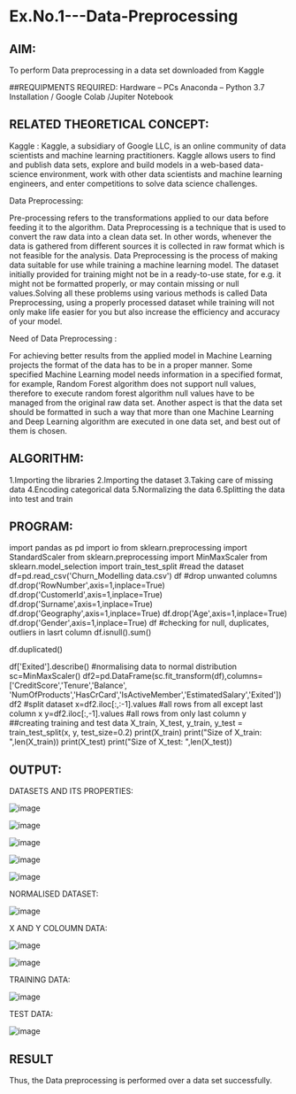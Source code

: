 # Ex.No.1---Data-Preprocessing
## AIM:

To perform Data preprocessing in a data set downloaded from Kaggle

##REQUIPMENTS REQUIRED:
Hardware – PCs
Anaconda – Python 3.7 Installation / Google Colab /Jupiter Notebook

## RELATED THEORETICAL CONCEPT:

Kaggle :
Kaggle, a subsidiary of Google LLC, is an online community of data scientists and machine learning practitioners. Kaggle allows users to find and publish data sets, explore and build models in a web-based data-science environment, work with other data scientists and machine learning engineers, and enter competitions to solve data science challenges.

Data Preprocessing:

Pre-processing refers to the transformations applied to our data before feeding it to the algorithm. Data Preprocessing is a technique that is used to convert the raw data into a clean data set. In other words, whenever the data is gathered from different sources it is collected in raw format which is not feasible for the analysis.
Data Preprocessing is the process of making data suitable for use while training a machine learning model. The dataset initially provided for training might not be in a ready-to-use state, for e.g. it might not be formatted properly, or may contain missing or null values.Solving all these problems using various methods is called Data Preprocessing, using a properly processed dataset while training will not only make life easier for you but also increase the efficiency and accuracy of your model.

Need of Data Preprocessing :

For achieving better results from the applied model in Machine Learning projects the format of the data has to be in a proper manner. Some specified Machine Learning model needs information in a specified format, for example, Random Forest algorithm does not support null values, therefore to execute random forest algorithm null values have to be managed from the original raw data set.
Another aspect is that the data set should be formatted in such a way that more than one Machine Learning and Deep Learning algorithm are executed in one data set, and best out of them is chosen.


## ALGORITHM:
1.Importing the libraries
2.Importing the dataset
3.Taking care of missing data
4.Encoding categorical data
5.Normalizing the data
6.Splitting the data into test and train

## PROGRAM:
import pandas as pd
import io
from sklearn.preprocessing import StandardScaler
from sklearn.preprocessing import MinMaxScaler
from sklearn.model_selection import train_test_split
#read the dataset
df=pd.read_csv('Churn_Modelling data.csv')
df
#drop unwanted columns
df.drop('RowNumber',axis=1,inplace=True)
df.drop('CustomerId',axis=1,inplace=True)
df.drop('Surname',axis=1,inplace=True)
df.drop('Geography',axis=1,inplace=True)
df.drop('Age',axis=1,inplace=True)
df.drop('Gender',axis=1,inplace=True)
df
#checking for null, duplicates, outliers in lasrt column
df.isnull().sum()

df.duplicated()

df['Exited'].describe()
#normalising data to normal distribution
sc=MinMaxScaler()
df2=pd.DataFrame(sc.fit_transform(df),columns=['CreditScore','Tenure','Balance',
'NumOfProducts','HasCrCard','IsActiveMember','EstimatedSalary','Exited'])
df2
#split dataset
x=df2.iloc[:,:-1].values #all rows from all except last column
x
y=df2.iloc[:,-1].values #all rows from only last column
y
##creating training and test data
X_train, X_test, y_train, y_test = train_test_split(x, y, test_size=0.2)
print(X_train)
print("Size of X_train: ",len(X_train))
print(X_test)
print("Size of X_test: ",len(X_test))
## OUTPUT:

DATASETS AND ITS PROPERTIES:

![image](https://github.com/MUKESHPARTHASARATHY/Ex.No.1---Data-Preprocessing/assets/119393818/4ad81ba6-1687-420f-b821-8b23852ce90f)

![image](https://github.com/MUKESHPARTHASARATHY/Ex.No.1---Data-Preprocessing/assets/119393818/f109cbd6-cbb3-4c4b-95fd-231de3a04d66)

![image](https://github.com/MUKESHPARTHASARATHY/Ex.No.1---Data-Preprocessing/assets/119393818/ad135685-2d3d-4727-8790-98b0cdd9c8b8)

![image](https://github.com/MUKESHPARTHASARATHY/Ex.No.1---Data-Preprocessing/assets/119393818/08a57ba8-a900-42e1-b9ec-131459313485)

![image](https://github.com/MUKESHPARTHASARATHY/Ex.No.1---Data-Preprocessing/assets/119393818/62f29f40-68f1-4b44-8874-32310fb300fd)

NORMALISED DATASET:

![image](https://github.com/MUKESHPARTHASARATHY/Ex.No.1---Data-Preprocessing/assets/119393818/5d8d2d65-1572-4c62-8507-085fae550361)

X AND Y COLOUMN DATA:

![image](https://github.com/MUKESHPARTHASARATHY/Ex.No.1---Data-Preprocessing/assets/119393818/8468dee9-a151-410c-8026-5ac73b5bcc69)

![image](https://github.com/MUKESHPARTHASARATHY/Ex.No.1---Data-Preprocessing/assets/119393818/97bc7a97-abc6-4d12-9907-fdf8eb2daa6f)

TRAINING DATA:

![image](https://github.com/MUKESHPARTHASARATHY/Ex.No.1---Data-Preprocessing/assets/119393818/ce13e36e-c9ac-41e9-898d-956fa7c8947c)

TEST DATA:

![image](https://github.com/MUKESHPARTHASARATHY/Ex.No.1---Data-Preprocessing/assets/119393818/e802f748-bde5-4f78-b6f1-281760d58495)


## RESULT

Thus, the Data preprocessing is performed over a data set successfully.
